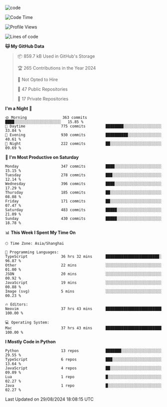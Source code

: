 
<!--
**liuyaanng/liuyaanng** is a ✨ _special_ ✨ repository because its `README.md` (this file) appears on your GitHub profile.

Here are some ideas to get you started:

- 🔭 I’m currently working on ...
- 🌱 I’m currently learning ...
- 👯 I’m looking to collaborate on ...
- 🤔 I’m looking for help with ...
- 💬 Ask me about ...
- 📫 How to reach me: ...
- 😄 Pronouns: ...
- ⚡ Fun fact: ...
-->


![code](https://cdn.jsdelivr.net/gh/liuyaanng/liuyaanng@1.0/code.gif) 

<!--START_SECTION:waka-->
![Code Time](http://img.shields.io/badge/Code%20Time-728%20hrs%2057%20mins-blue)

![Profile Views](http://img.shields.io/badge/Profile%20Views-0-blue)

![Lines of code](https://img.shields.io/badge/From%20Hello%20World%20I%27ve%20Written-14.7%20million%20lines%20of%20code-blue)

**🐱 My GitHub Data** 

> 📦 859.7 kB Used in GitHub's Storage 
 > 
> 🏆 265 Contributions in the Year 2024
 > 
> 🚫 Not Opted to Hire
 > 
> 📜 47 Public Repositories 
 > 
> 🔑 17 Private Repositories 
 > 
**I'm a Night 🦉** 

```text
🌞 Morning                363 commits         ████░░░░░░░░░░░░░░░░░░░░░   15.85 % 
🌆 Daytime                775 commits         ████████░░░░░░░░░░░░░░░░░   33.84 % 
🌃 Evening                930 commits         ██████████░░░░░░░░░░░░░░░   40.61 % 
🌙 Night                  222 commits         ██░░░░░░░░░░░░░░░░░░░░░░░   09.69 % 
```
📅 **I'm Most Productive on Saturday** 

```text
Monday                   347 commits         ████░░░░░░░░░░░░░░░░░░░░░   15.15 % 
Tuesday                  278 commits         ███░░░░░░░░░░░░░░░░░░░░░░   12.14 % 
Wednesday                396 commits         ████░░░░░░░░░░░░░░░░░░░░░   17.29 % 
Thursday                 185 commits         ██░░░░░░░░░░░░░░░░░░░░░░░   08.08 % 
Friday                   171 commits         ██░░░░░░░░░░░░░░░░░░░░░░░   07.47 % 
Saturday                 483 commits         █████░░░░░░░░░░░░░░░░░░░░   21.09 % 
Sunday                   430 commits         █████░░░░░░░░░░░░░░░░░░░░   18.78 % 
```


📊 **This Week I Spent My Time On** 

```text
🕑︎ Time Zone: Asia/Shanghai

💬 Programming Languages: 
TypeScript               36 hrs 32 mins      ████████████████████████░   96.87 % 
Other                    22 mins             ░░░░░░░░░░░░░░░░░░░░░░░░░   01.00 % 
JSON                     20 mins             ░░░░░░░░░░░░░░░░░░░░░░░░░   00.92 % 
JavaScript               19 mins             ░░░░░░░░░░░░░░░░░░░░░░░░░   00.88 % 
Image (svg)              5 mins              ░░░░░░░░░░░░░░░░░░░░░░░░░   00.23 % 

🔥 Editors: 
Neovim                   37 hrs 43 mins      █████████████████████████   100.00 % 

💻 Operating System: 
Mac                      37 hrs 43 mins      █████████████████████████   100.00 % 
```

**I Mostly Code in Python** 

```text
Python                   13 repos            ███████░░░░░░░░░░░░░░░░░░   29.55 % 
TypeScript               6 repos             ███░░░░░░░░░░░░░░░░░░░░░░   13.64 % 
JavaScript               4 repos             ██░░░░░░░░░░░░░░░░░░░░░░░   09.09 % 
Lua                      1 repo              █░░░░░░░░░░░░░░░░░░░░░░░░   02.27 % 
Java                     1 repo              █░░░░░░░░░░░░░░░░░░░░░░░░   02.27 % 
```




 Last Updated on 29/08/2024 18:08:15 UTC
<!--END_SECTION:waka-->

